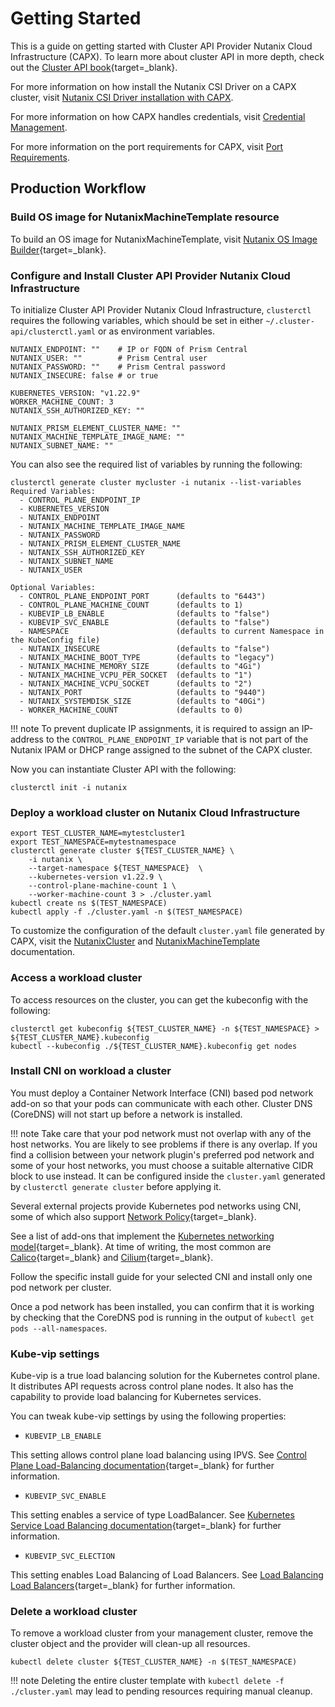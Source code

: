 # Getting Started

This is a guide on getting started with Cluster API Provider Nutanix Cloud Infrastructure (CAPX). To learn more about cluster API in more depth, check out the [Cluster API book](https://cluster-api.sigs.k8s.io/){target=_blank}.

For more information on how install the Nutanix CSI Driver on a CAPX cluster, visit [Nutanix CSI Driver installation with CAPX](./addons/install_csi_driver.md).

For more information on how CAPX handles credentials, visit [Credential Management](./credential_management.md).

For more information on the port requirements for CAPX, visit [Port Requirements](./port_requirements.md).

## Production Workflow

### Build OS image for NutanixMachineTemplate resource
To build an OS image for NutanixMachineTemplate, visit [Nutanix OS Image Builder](https://github.com/nutanix-cloud-native/cluster-api-provider-nutanix/blob/main/tools/imagebuilder/README.md){target=_blank}.

### Configure and Install Cluster API Provider Nutanix Cloud Infrastructure
To initialize Cluster API Provider Nutanix Cloud Infrastructure, `clusterctl` requires the following variables, which should be set in either `~/.cluster-api/clusterctl.yaml` or as environment variables.
```
NUTANIX_ENDPOINT: ""    # IP or FQDN of Prism Central
NUTANIX_USER: ""        # Prism Central user
NUTANIX_PASSWORD: ""    # Prism Central password
NUTANIX_INSECURE: false # or true

KUBERNETES_VERSION: "v1.22.9"
WORKER_MACHINE_COUNT: 3
NUTANIX_SSH_AUTHORIZED_KEY: ""

NUTANIX_PRISM_ELEMENT_CLUSTER_NAME: ""
NUTANIX_MACHINE_TEMPLATE_IMAGE_NAME: ""
NUTANIX_SUBNET_NAME: ""
```

You can also see the required list of variables by running the following:
```
clusterctl generate cluster mycluster -i nutanix --list-variables           
Required Variables:
  - CONTROL_PLANE_ENDPOINT_IP
  - KUBERNETES_VERSION
  - NUTANIX_ENDPOINT
  - NUTANIX_MACHINE_TEMPLATE_IMAGE_NAME
  - NUTANIX_PASSWORD
  - NUTANIX_PRISM_ELEMENT_CLUSTER_NAME
  - NUTANIX_SSH_AUTHORIZED_KEY
  - NUTANIX_SUBNET_NAME
  - NUTANIX_USER

Optional Variables:
  - CONTROL_PLANE_ENDPOINT_PORT      (defaults to "6443")
  - CONTROL_PLANE_MACHINE_COUNT      (defaults to 1)
  - KUBEVIP_LB_ENABLE                (defaults to "false")
  - KUBEVIP_SVC_ENABLE               (defaults to "false")
  - NAMESPACE                        (defaults to current Namespace in the KubeConfig file)
  - NUTANIX_INSECURE                 (defaults to "false")
  - NUTANIX_MACHINE_BOOT_TYPE        (defaults to "legacy")
  - NUTANIX_MACHINE_MEMORY_SIZE      (defaults to "4Gi")
  - NUTANIX_MACHINE_VCPU_PER_SOCKET  (defaults to "1")
  - NUTANIX_MACHINE_VCPU_SOCKET      (defaults to "2")
  - NUTANIX_PORT                     (defaults to "9440")
  - NUTANIX_SYSTEMDISK_SIZE          (defaults to "40Gi")
  - WORKER_MACHINE_COUNT             (defaults to 0)
```

!!! note
    To prevent duplicate IP assignments, it is required to assign an IP-address to the `CONTROL_PLANE_ENDPOINT_IP` variable that is not part of the Nutanix IPAM or DHCP range assigned to the subnet of the CAPX cluster. 

Now you can instantiate Cluster API with the following:
```
clusterctl init -i nutanix
```

### Deploy a workload cluster on Nutanix Cloud Infrastructure
```
export TEST_CLUSTER_NAME=mytestcluster1
export TEST_NAMESPACE=mytestnamespace
clusterctl generate cluster ${TEST_CLUSTER_NAME} \
    -i nutanix \
    --target-namespace ${TEST_NAMESPACE}  \
    --kubernetes-version v1.22.9 \
    --control-plane-machine-count 1 \
    --worker-machine-count 3 > ./cluster.yaml
kubectl create ns $(TEST_NAMESPACE)
kubectl apply -f ./cluster.yaml -n $(TEST_NAMESPACE)
```
To customize the configuration of the default `cluster.yaml` file generated by CAPX, visit the  [NutanixCluster](./types/nutanix_cluster.md) and  [NutanixMachineTemplate](./types/nutanix_machine_template.md) documentation.

### Access a workload cluster
To access resources on the cluster, you can get the kubeconfig with the following:
```
clusterctl get kubeconfig ${TEST_CLUSTER_NAME} -n ${TEST_NAMESPACE} > ${TEST_CLUSTER_NAME}.kubeconfig
kubectl --kubeconfig ./${TEST_CLUSTER_NAME}.kubeconfig get nodes 
```

### Install CNI on workload a cluster

You must deploy a Container Network Interface (CNI) based pod network add-on so that your pods can communicate with each other. Cluster DNS (CoreDNS) will not start up before a network is installed.

!!! note
    Take care that your pod network must not overlap with any of the host networks. You are likely to see problems if there is any overlap. If you find a collision between your network plugin's preferred pod network and some of your host networks, you must choose a suitable alternative CIDR block to use instead. It can be configured inside the `cluster.yaml` generated by `clusterctl generate cluster` before applying it.

Several external projects provide Kubernetes pod networks using CNI, some of which also support [Network Policy](https://kubernetes.io/docs/concepts/services-networking/network-policies/){target=_blank}.

See a list of add-ons that implement the [Kubernetes networking model](https://kubernetes.io/docs/concepts/cluster-administration/networking/#how-to-implement-the-kubernetes-networking-model){target=_blank}. At time of writing, the most common are [Calico](https://www.tigera.io/project-calico/){target=_blank} and [Cilium](https://cilium.io){target=_blank}.

Follow the specific install guide for your selected CNI and install only one pod network per cluster.

Once a pod network has been installed, you can confirm that it is working by checking that the CoreDNS pod is running in the output of `kubectl get pods --all-namespaces`.


### Kube-vip settings

Kube-vip is a true load balancing solution for the Kubernetes control plane. It distributes API requests across control plane nodes. It also has the capability to provide load balancing for Kubernetes services.

You can tweak kube-vip settings by using the following properties:

- `KUBEVIP_LB_ENABLE`

This setting allows control plane load balancing using IPVS. See
[Control Plane Load-Balancing documentation](https://kube-vip.chipzoller.dev/docs/about/architecture/#control-plane-load-balancing){target=_blank} for further information.

- `KUBEVIP_SVC_ENABLE` 

This setting enables a service of type LoadBalancer. See
[Kubernetes Service Load Balancing documentation](https://kube-vip.chipzoller.dev/docs/about/architecture/#kubernetes-service-load-balancing){target=_blank} for further information.

- `KUBEVIP_SVC_ELECTION`

This setting enables Load Balancing of Load Balancers. See [Load Balancing Load Balancers](https://kube-vip.io/docs/usage/kubernetes-services/#load-balancing-load-balancers-when-using-arp-mode-yes-you-read-that-correctly-kube-vip-v050){target=_blank} for further information.

### Delete a workload cluster
To remove a workload cluster from your management cluster, remove the cluster object and the provider will clean-up all resources. 

```
kubectl delete cluster ${TEST_CLUSTER_NAME} -n $(TEST_NAMESPACE)
```
!!! note
    Deleting the entire cluster template with `kubectl delete -f ./cluster.yaml` may lead to pending resources requiring manual cleanup.
